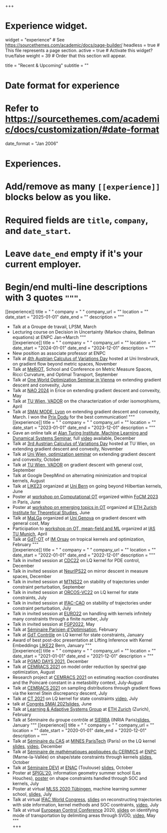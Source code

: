 +++
# Experience widget.
widget = "experience"  # See https://sourcethemes.com/academic/docs/page-builder/
headless = true  # This file represents a page section.
active = true  # Activate this widget? true/false
weight = 39  # Order that this section will appear.


title = "Recent & Upcoming"
subtitle = ""

# Date format for experience
#   Refer to https://sourcethemes.com/academic/docs/customization/#date-format
date_format = "Jan 2006"

# Experiences.
#   Add/remove as many `[[experience]]` blocks below as you like.
#   Required fields are `title`, `company`, and `date_start`.
#   Leave `date_end` empty if it's your current employer.
#   Begin/end multi-line descriptions with 3 quotes `"""`.
[[experience]]
  title = " "
  company = " "
  company_url = ""
  location = ""
  date_start = "2025-01-01"
  date_end = ""
  description = """
  * Talk at a Groupe de travail, LPSM, March
  * Lecturing course on Decision in Uncertainty (Markov chains, Bellman equations) at ENPC Jan->March
    """  
[[experience]]
  title = " "
  company = " "
  company_url = ""
  location = ""
  date_start = "2024-01-01"
  date_end = "2024-12-01"
  description = """
  * New position as associate professor at ENPC
  * Talk at [4th Austrian Calculus of Variations Day](https://appliedmath.univie.ac.at/public/ACVD/events/4/) hosted at Uni Innsbruck, on gradient flow beyond metric spaces, November
  * Talk at [MeRiOT](https://sites.google.com/view/meriot2024/home), School and Conference on
Metric Measure Spaces, Ricci Curvature, and Optimal Transport, September
  *	Talk at [One World Optimization Seminar in Vienna](https://www.esi.ac.at/events/e539/) on extending gradient descent and convexity, June
  *	Talk at [NAO 2024](https://sites.google.com/view/nao2024/home?authuser=0) in Erice on extending gradient descent and convexity, May
  *	Talk at [TU Wien, VADOR](https://www.tuwien.at/mg/vador/) on the characterization of order isomorphisms, April
  *	Talk at [SMAI MODE, Lyon](https://indico.math.cnrs.fr/event/9418/) on extending gradient descent and convexity, March. I won the [Prix Dodu](https://indico.math.cnrs.fr/event/9418/page/633-prix-dodu-et-prix-poster) for the best communication!
  """  
[[experience]]
  title = " "
  company = " "
  company_url = ""
  location = ""
  date_start = "2023-01-01"
  date_end = "2023-12-01"
  description = """
  * Gave an online talk at [Alan Turing Institute, Machine Learning and Dynamical Systems Seminar](https://sites.google.com/site/boumedienehamzi/machine-learning-and-dynamical-systems-seminar), full [video](https://www.youtube.com/watch?v=6BcuLI3l_t8&ab_channel=MachineLearningandDynamicalSystemsSeminar) available, December
  *	Talk at [3rd Austrian Calculus of Variations Day](https://appliedmath.univie.ac.at/public/ACVD/events/3/) hosted at TU Wien, on extending gradient descent and convexity, November
  *	Talk at [Uni Wien, optimization seminar](https://mathematik.univie.ac.at/eventsnews/nachrichtenvolldarstellung/news/extending-convexity-and-gradient-descent-a-framework-for-general-costs/?no_cache=1&cHash=3097e3acb82aedd4924b856e6186e2e2) on extending gradient descent and convexity, October
*	Talk at [TU Wien, VADOR](https://www.tuwien.at/mg/vador/) on gradient descent with general cost, September
  *	Talk at Google DeepMind on alternating minimization and tropical kernels, August
  *	Talk at [LIKE23](https://like23-bern.github.io/) organized at [Uni Bern](https://www.imsv.unibe.ch/index_eng.html) on going beyond Hilbertian kernels, June
  *	Poster at [workshop on Computational OT](https://focm2023.org/workshops/workshop-3/item/117-workshop-3-3) organized within [FoCM 2023](https://focm2023.org/) in Paris, June
  *	Poster at [workshop on emerging topics in OT](https://eth-its.ethz.ch/activities/Transport.html) organized at [ETH Zurich Institute for Theoretical Studies](https://eth-its.ethz.ch/activities.html), June
  *	Talk at [MaLGa](https://malga.unige.it/#seminars) organized at [Uni Genova](https://malga.unige.it/) on gradient descent with general cost, May
  *	Participation to [workshop on OT, mean-field and ML](https://www.ias.tum.de/ias/event-pages/workshop-otmfml/home/) organized at [IAS TU Munich](https://www.ias.tum.de/ias/start/), April
  *	Talk at [GdT-OT](https://lucanenna.github.io/gdt/gdtot/) of [IM Orsay](https://www.imo.universite-paris-saclay.fr/fr/) on tropical kernels and optimization, February
  """  
[[experience]]
  title = " "
  company = " "
  company_url = ""
  location = ""
  date_start = "2022-01-01"
  date_end = "2022-12-01"
  description = """
  *	Talk in invited session at [CDC22](https://cdc2022.ieeecss.org/) on LQ kernel for PDE control, December
  *	Talk in invited session at [NeurIPS22](https://neurips.cc/Conferences/2022) on mirror descent in measure spaces, December
  *	Talk in invited session at [MTNS22](https://www.mtns2022.uni-bayreuth.de/en/index.html) on stability of trajectories under constraint perturbation, September
  *	Talk in invited session at [ORCOS-VC22](https://orcos.tuwien.ac.at/events/vc2022/) on LQ kernel for state constraints, July
  *	Talk in invited session at [IFAC-CAO](https://cao2022.sciencesconf.org/) on stability of trajectories under constraint perturbation, July
  *	Talk in invited session at [EURO22](https://euro2022espoo.com/) on handling with kernels infinitely many constraints through a finite number, July
  *	Talk in invited session at [FGP2022](https://paginas.fe.up.pt/~fgp22/), May
  *	Talk at [Séminaire Parisien d'Optimisation](https://sites.google.com/site/spoihp/), February
  *	Talk at [GdT Contrôle](https://www.ljll.math.upmc.fr/fr/seminaires/gt-controle) on LQ kernel for state constraints, January
  * Award of best post-doc presentation at Lifting Inference with Kernel Embeddings [LIKE22](https://like22-bern.github.io/) Bern, January
  """  
[[experience]]
   title = " "
  company = " "
  company_url = ""
  location = ""
  date_start = "2021-01-01"
  date_end = "2021-12-01"
  description = """
  *	Talk at [PGMO DAYS 2021](https://www.fondation-hadamard.fr/fr/pgmo/pgmodays), December
  *	Talk at [CEMRACS 2021](http://smai.emath.fr/cemracs/cemracs21/index.html) on  model order reduction by spectral gap optimization, August
  * Research project at [CEMRACS 2021](http://smai.emath.fr/cemracs/cemracs21/index.html) on estimating reaction coordinates and the Poincaré constant in a metasbility context, July-August
  *	Talk at [CEMRACS 2021](http://smai.emath.fr/cemracs/cemracs21/index.html) on sampling distributions through gradient flows via
the kernel Stein discrepancy descent, July
  *	Talk at [CT 2021](https://www.siam.org/conferences/cm/conference/ct21) on LQ kernel for state constraints [video](https://player.vimeo.com/video/574861289), July
  * talk at [Congrès SMAI 2021](https://smai2021.math.univ-toulouse.fr/accueil/)[slides](publication/PCAF_SMAI2021slides/PCAF_SMAI2021slides.pdf), June 
  * Talk at [Learning & Adaptive Systems Group](https://las.inf.ethz.ch/) at [ETH Zurich](https://ethz.ch/en.html) (Zurich), February 
  * Talk at Séminaire du groupe contrôle at [SIERRA](https://www.di.ens.fr/sierra/index.php) (INRIA Paris)[slides](publication/PCAF_Cas2020slides/PCAF_Cas2020slides.pdf), January
  """
[[experience]]
   title = " "
  company = " "
  company_url = ""
  location = ""
  date_start = "2020-01-01"
  date_end = "2020-12-01"
  description = """
  * Talk at [Séminaire du CAS](http://cas.ensmp.fr/Seminar/Seminar.html) at [MINES ParisTech](https://www.minesparis.psl.eu/) (Paris) on the LQ kernel [slides](publication/PCAF_Cas2020slides/PCAF_Cas2020slides.pdf), [video](https://drive.google.com/file/d/1Cio7jdX1PPwAfCL4nL-yLFsQVJQXRAAD/view?usp=sharing), December
  * Talk at [Séminaire de mathématiques appliquées du CERMICS](https://cermics-lab.enpc.fr/seminaires/seminaire-du-laboratoire/) at [ENPC](https://www.ecoledesponts.fr/) (Marne-la-Vallée) on shape/state constraints through kernels [slides](publication/PCAF_Cermics2020slides/PCAF_Cermics2020slides.pdf), October
  * Talk at [Séminaire DEVI](http://devi.recherche.enac.fr/?event=seminaire-devi-pierre-cyril-aubin-frankowski-mines-paristech&lang=fr) at [ENAC](https://www.enac.fr/fr) (Toulouse) [slides](publication/PCAF_Cermics2020slides/PCAF_Cermics2020slides.pdf), October
  * Poster at [SPIGL'20](https://franknielsen.github.io/SPIG-LesHouches2020/), information geometry summer school (Les Houches), [poster](publication/PCAF_SPIG20poster/PCAF_SPIG20poster.pdf) on shape constraints handled through SOC and kernels, July
  * Poster at virtual [MLSS 2020 Tübingen](http://mlss.tuebingen.mpg.de/2020/), machine learning summer school, [slides](publication/PCAF_MLSS2020slides/PCAF_MLSS2020slides.pdf), July
  * Talk at virtual [IFAC World Congress](https://www.ifac2020.org/), [slides](publication/PCAF_IFAC2020/PCAF_IFAC2020slides/PCAF_IFAC2020slides.pdf) on reconstructing trajectories with side information, kernel methods and SOC cosntraints, [video](https://drive.google.com/file/d/1UU6NU0HqbONkX18H0LVG9_1BTMs4z1a6/view?usp=sharing), July
  * Talk at virtual [European Control Conference](https://ecc20.eu/) 2020, [slides](publication/PCAF_ECC2020/PCAF_ECC2020slides/PCAF_ECC2020slides.pdf) on identifying mode of transportation by delimiting areas through SVDD, [video](https://drive.google.com/file/d/18Ul-O1f_uOKrdYOqVe3aIZXAzmhRofBp/view?usp=sharing), May
  """  
+++

 
